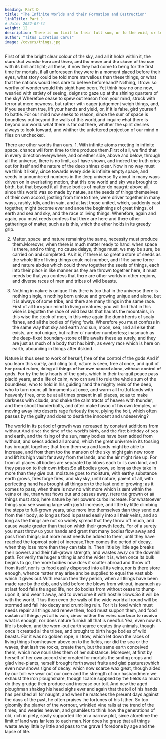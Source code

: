 ```yaml
---
heading: Part D
title: "The Infinite Worlds and their Formation and Destruction"
linkTitle: Part D
# date: 2022-07-24
weight: 12
description: There is no limit to their full sum, or to the void, or to the space in which all things are carried on
author: "Titus Lucretius Carus"
image: /covers/things.jpg
---
```




<!-- D. Other worlds in space. Introduction. Put aside the alarm of novelty,Now turn your mind, I pray, to a true reasoning. For a truth wondrously new is struggling to fall upon your ears, and a new face of things to reveal itself. Yet neither is anything so easy, but that at first it is more difficult to believe, and likewise nothing is so great or so marvellous but that little by little all decrease their wonder at it.  -->

First of all the bright clear colour of the sky, and all it holds within it, the stars that wander here and there, and the moon and the sheen of the sun with its brilliant light; all these, if now they had come to being for the first time for mortals, if all unforeseen they were in a moment placed before their eyes, what story could be told more marvellous than these things, or what that the nations would less dare to believe beforehand? Nothing, I trow: so worthy of wonder would this sight have been. Yet think how no one now, wearied with satiety of seeing, deigns to gaze up at the shining quarters of the sky! Wherefore cease to spew out reason from your mind, struck with terror at mere newness, but rather with eager judgement weigh things, and, if you see them true, lift your hands and yield, or, if it is false, gird yourself to battle. For our mind now seeks to reason, since the sum of space is boundless out beyond the walls of this world,and inquire what there is beyond our world. what there is far out there, whither the spirit desires always to look forward, and whither the unfettered projection of our mind
n
 flies on unchecked.

There are other worlds than ours. 1. With infinite atoms meeting in infinite space, chance will form time to time produce them.First of all, we find that in every direction everywhere, and on either side, above and below, through all the universe, there is no limit, as I have shown, and indeed the truth cries out for itself and the nature of the deep shines clear. Now in no way must we think it likely, since towards every side is infinite empty space, and seeds in unnumbered numbers in the deep universe fly about in many ways driven on in everlasting motion, that this one world and sky was brought to birth, but that beyond it all those bodies of matter do naught; above all, since this world was so made by nature, as the seeds of things themselves of their own accord, jostling from time to time, were driven together in many ways, rashly, idly, and in vain, and at last those united, which, suddenly cast together, might become ever and anon the beginnings of great things, of earth and sea and sky, and the race of living things. Wherefore, again and again, you must needs confess that there are here and there other gatherings of matter, such as is this, which the ether holds in its greedy grip.

2. Matter, space, and nature remaining the same, necessity must produce them.Moreover, when there is much matter ready to hand, when space is there, and no thing, no cause delays, things must, we may be sure, be carried on and completed. As it is, if there is so great a store of seeds as the whole life of living things could not number, and if the same force and nature abides which could throw together the seeds of things, each into their place in like manner as they are thrown together here, it must needs be that you confess that there are other worlds in other regions, and diverse races of men and tribes of wild beasts.

3. Nothing in nature is unique.This there is too that in the universe there is nothing single,
n
 nothing born unique and growing unique and alone, but it is always of some tribe, and there are many things in the same race. First of all turn your mind to living creatures; you will find that in this wise is begotten the race of wild beasts that haunts the mountains, in this wise the stock of men, in this wise again the dumb herds of scaly fishes, and all the bodies of flying fowls. Wherefore you must confess in the same way that sky and earth and sun, moon, sea, and all else that exists, are not unique, but rather of number numberless; inasmuch as the deep-fixed boundary-stone of life awaits these as surely, and they are just as much of a body that has birth, as every race which is here on earth, abounding in things after its kind.

Nature is thus seen to work of herself, free of the control of the gods.And if you learn this surely, and cling to it, nature is seen, free at once, and quit of her proud rulers, doing all things of her own accord alone, without control of gods. For by the holy hearts of the gods, which in their tranquil peace pass placid years, and a life of calm, who can avail to rule the whole sum of the boundless, who to hold in his guiding hand the mighty reins of the deep, who to turn round all firmaments at once, and warm all fruitful lands with heavenly fires, or to be at all times present in all places, so as to make darkness with clouds, and shake the calm tracts of heaven with thunder, and then shoot thunderbolts, and often make havoc of his own temples, or moving away into deserts rage furiously there, plying the bolt, which often passes by the guilty and does to death the innocent and undeserving?

The world in its period of growth was increased by constant additions from without.And since the time of the world’s birth, and the first birthday of sea and earth, and the rising of the sun, many bodies have been added from without, and seeds added all around, which the great universe in its tossing has brought together; that from them sea and lands might be able to increase, and from them too the mansion of the sky might gain new room and lift its high vault far away from the lands, and the air might rise up. For from all places all bodies are separated by blows each to its own kind, and they pass on to their own tribes;So all bodies grow, so long as they take in more than they give out. moisture goes to moisture, with earthy substance earth grows, fires forge fires, and sky sky, until nature, parent of all, with perfecting hand has brought all things on to the last end of growing; as it comes to pass, when there is now no whit more which is sent within the veins of life, than what flows out and passes away. Here the growth of all things must stop, here nature by her powers curbs increase. For whatsoever things you see waxing large with joyful increase, and little by little climbing the steps to full-grown years, take more into themselves than they send out from their body, so long as food is passed easily into all their veins, and so long as the things are not so widely spread that they throw off much, and cause waste greater than that on which their growth feeds. For of a surety you must throw up your hands and grant that many bodies flow away and pass from things; but more must needs be added to them, until they have reached the topmost point of increase.Then comes the period of decay, when they lose more than they can take in. Then little by little age breaks their powers and their full-grown strength, and wastes away on the downhill path. For verily the huger a thing is and the wider it is, when once its bulk begins to go, the more bodies now does it scatter abroad and throw off from itself, nor is its food easily dispersed into all its veins, nor is there store enough, whence matter may arise and be supplied to equal the vast ebb which it gives out. With reason then they perish, when all things have been made rare by the ebb, and yield before the blows from without, inasmuch as at last food fails the aged life, nor do bodies from without cease to thump upon it, and wear it away, and to overcome it with hostile blows.So it will be with the world, Thus then even the walls of the wide world all round will be stormed and fall into decay and crumbling ruin. For it is food which must needs repair all things and renew them, food must support them, and food sustain all things; yet all is vain, since neither the veins can bear to receive what is enough, nor does nature furnish all that is needful. Yea, even now its life is broken, and the worn-out earth scarce creates tiny animals, though once it created all the tribes, and brought to birth huge bodies of wild beasts. For it was no golden rope,
n
 I trow, which let down the races of living things from heaven above on to the fields, nor did the sea or the waves, that lash the rocks, create them, but the same earth conceived them, which now nourishes them of her substance. Moreover, at first by herself of her own accord she created for mortals the smiling crops and glad vine-plants, herself brought forth sweet fruits and glad pastures;which even now shows signs of decay. which now scarce wax great, though aided by our toil: we wear out our oxen and the strength of our husbandmen: we exhaust the iron ploughshare, though scarce supplied by the fields so much do they grudge their produce and increase our toil. And now the aged ploughman shaking his head sighs ever and again that the toil of his hands has perished all for naught, and when he matches the present days against the days of the past, he often praises the fortunes of his father. So too gloomily the planter of the wornout, wrinkled vine rails at the trend of the times, and wearies heaven, and grumbles to think how the generations of old, rich in piety, easily supported life on a narrow plot, since aforetime the limit of land was far less to each man. Nor does he grasp that all things waste away little by little and pass to the grave
1
 foredone by age and the lapse of life.
